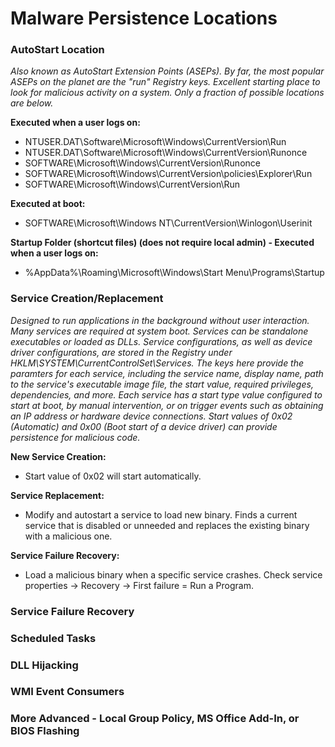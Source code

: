 # Malware Persistence Locations

### AutoStart Location

*Also known as AutoStart Extension Points (ASEPs). By far, the most popular ASEPs on the planet are the "run" Registry keys. Excellent starting place to look for malicious activity on a system. Only a fraction of possible locations are below.*

**Executed when a user logs on:**
- NTUSER.DAT\Software\Microsoft\Windows\CurrentVersion\Run
- NTUSER.DAT\Software\Microsoft\Windows\CurrentVersion\Runonce
- SOFTWARE\Microsoft\Windows\CurrentVersion\Runonce
- SOFTWARE\Microsoft\Windows\CurrentVersion\policies\Explorer\Run
- SOFTWARE\Microsoft\Windows\CurrentVersion\Run

**Executed at boot:**
- SOFTWARE\Microsoft\Windows NT\CurrentVersion\Winlogon\Userinit

**Startup Folder (shortcut files) (does not require local admin) - Executed when a user logs on:**
- %AppData%\Roaming\Microsoft\Windows\Start Menu\Programs\Startup

### Service Creation/Replacement

*Designed to run applications in the background without user interaction. Many services are required at system boot. Services can be standalone executables or loaded as DLLs. Service configurations, as well as device driver configurations, are stored in the Registry under HKLM\SYSTEM\CurrentControlSet\Services. The keys here provide the paramters for each service, including the service name, display name, path to the service's executable image file, the start value, required privileges, dependencies, and more. Each service has a start type value configured to start at boot, by manual intervention, or on trigger events such as obtaining an IP address or hardware device connections. Start values of 0x02 (Automatic) and 0x00 (Boot start of a device driver) can provide persistence for malicious code.*

**New Service Creation:**
- Start value of 0x02 will start automatically.

**Service Replacement:**
- Modify and autostart a service to load new binary. Finds a current service that is disabled or unneeded and replaces the existing binary with a malicious one.

**Service Failure Recovery:**
- Load a malicious binary when a specific service crashes. Check service properties -> Recovery -> First failure = Run a Program.

### Service Failure Recovery

### Scheduled Tasks

### DLL Hijacking

### WMI Event Consumers

### More Advanced - Local Group Policy, MS Office Add-In, or BIOS Flashing
